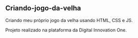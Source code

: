 ## Criando-jogo-da-velha
 Criando  meu próprio jogo da velha usando HTML, CSS e JS.

 Projeto realizado na plataforma da Digital Innovation One.
